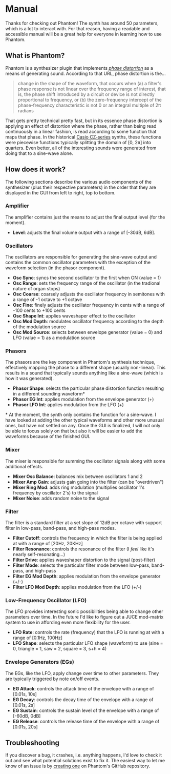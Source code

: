 # Manual

Thanks for checking out Phantom! The synth has around 50 parameters, which is a lot to interact with. For that reason, having a readable and accessible manual will be a great help for everyone in learning how to use Phantom.

## What is Phantom?

Phantom is a synthesizer plugin that implements [_phase distortion_](https://en.wikipedia.org/wiki/Phase_distortion) as a means of generating sound. According to that URL, phase distortion is the...

> change in the shape of the waveform, that occurs when (a) a filter's phase response is not linear over the frequency range of interest, that is, the phase shift introduced by a circuit or device is not directly proportional to frequency, or (b) the zero-frequency intercept of the phase-frequency characteristic is not 0 or an integral multiple of 2π radians

That gets pretty technical pretty fast, but in its essence phase distortion is applying an effect of distortion where the phase, rather than being read continuously in a linear fashion, is read according to some function that maps that phase. In the historical [Casio CZ-series](https://en.wikipedia.org/wiki/Casio_CZ_synthesizers) synths, these functions were piecewise functions typically splitting the domain of [0, 2π] into quarters. Even better, all of the interesting sounds were generated from doing that to a sine-wave alone.

## How does it work?

The following sections describe the various audio components of the synthesizer (plus their respective parameters) in the order that they are displayed in the GUI from left to right, top to bottom.

### Amplifier

The amplifier contains just the means to adjust the final output level (for the moment).

- __Level__: adjusts the final volume output with a range of [-30dB, 6dB].

### Oscillators

The oscillators are responsible for generating the sine-wave output and contains the common oscillator parameters with the exception of the waveform selection (in the phasor component).

- __Osc Sync__: syncs the second oscillator to the first when ON (value = 1)   
- __Osc Range__: sets the frequency range of the oscillator (in the tradional nature of organ stops)
- __Osc Coarse__: coarsely adjusts the oscillator frequency in semitones with a range of -1 octave to +1 octave
- __Osc Fine__: finely adjusts the oscillator frequency in cents with a range of -100 cents to +100 cents
- __Osc Shape Int__: applies waveshaper effect to the oscillator
- __Osc Mod Depth__: modulates oscillator frequency according to the depth of the modulation source
- __Osc Mod Source__: selects between envelope generator (value = 0) and LFO (value = 1) as a modulation source

### Phasors

The phasors are the key component in Phantom's synthesis technique, effectively mapping the phase to a different shape (usually non-linear). This results in a sound that typically sounds anything like a sine-wave (which is how it was generated).

- __Phasor Shape__: selects the particular phase distortion function resulting in a different sounding waveform*
- __Phasor EG Int__: applies modulation from the envelope generator (+) 
- __Phasor LFO Int__: applies modulation from the LFO (+)

\* At the moment, the synth only contains the function for a sine-wave. I have looked at adding the other typical waveforms and other more unusual ones, but have not settled on any. Once the GUI is finalized, I will not only be able to focus solely on that but also it will be easier to add the waveforms because of the finished GUI.

### Mixer

The mixer is responsible for summing the oscillator signals along with some additional effects.

- __Mixer Osc Balance__: balances mix between oscillators 1 and 2
- __Mixer Amp Gain__:  adjusts gain going into the filter (can be "overdriven")
- __Mixer Ring Mod__: adds ring modulation (multiplies oscillator 1's frequency by oscillator 2's) to the signal
- __Mixer Noise__: adds random noise to the signal

### Filter

The filter is a standard filter at a set slope of 12dB per octave with support filter in low-pass, band-pass, and high-pass modes.

- __Filter Cutoff__: controls the frequency in which the filter is being applied at with a range of [20Hz, 20KHz]
- __Filter Resonance__: controls the resonance of the filter (I _feel_ like it's nearly self-resonating...)
- __Filter Drive__: applies waveshaper distortion to the signal (post-filter)
- __Filter Mode__: selects the particular filter mode between low-pass, band-pass, and high-pass
- __Filter EG Mod Depth__: applies modulation from the envelope generator (+/-)
- __Filter LFO Mod Depth__: applies modulation from the LFO (+/-)

### Low-Frequency Oscillator (LFO)

The LFO provides interesting sonic possibilities being able to change other parameters over time. In the future I'd like to figure out a JUCE mod-matrix system to use in affording even more flexibility for the user.

- __LFO Rate__: controls the rate (frequency) that the LFO is running at with a range of [0.1Hz, 100Hz]
- __LFO Shape__: selects the particular LFO shape (waveform) to use (sine = 0, triangle = 1, saw = 2, square = 3, s+h = 4)

### Envelope Generators (EGs)

The EGs, like the LFO, apply change over time to other parameters. They are typically triggered by note on/off events. 

- __EG Attack__: controls the attack time of the envelope with a range of [0.01s, 10s]
- __EG Decay__: controls the decay time of the envelope with a range of [0.01s, 2s]
- __EG Sustain__: controls the sustain level of the envelope with a range of [-60dB, 0dB]
- __EG Release__: controls the release time of the envelope with a range of [0.01s, 20s]

## Troubleshooting

If you discover a bug, it crashes, i.e. anything happens, I'd love to check it out and see what potential solutions exist to fix it. The easiest way to let me know of an issue is by [creating one](https://github.com/blackboxdsp/phantom/issues/new) on Phantom's GitHub repository.
